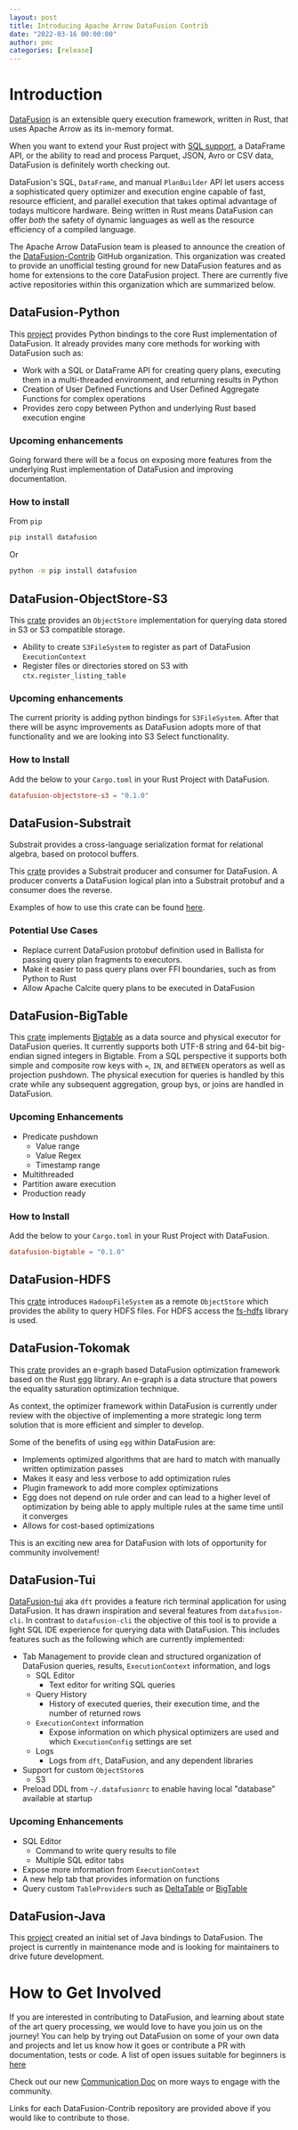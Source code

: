 ```yaml
---
layout: post
title: Introducing Apache Arrow DataFusion Contrib
date: "2022-03-16 00:00:00"
author: pmc
categories: [release]
---
```

<!--
{% comment %}
Licensed to the Apache Software Foundation (ASF) under one or more
contributor license agreements.  See the NOTICE file distributed with
this work for additional information regarding copyright ownership.
The ASF licenses this file to you under the Apache License, Version 2.0
(the "License"); you may not use this file except in compliance with
the License.  You may obtain a copy of the License at

http://www.apache.org/licenses/LICENSE-2.0

Unless required by applicable law or agreed to in writing, software
distributed under the License is distributed on an "AS IS" BASIS,
WITHOUT WARRANTIES OR CONDITIONS OF ANY KIND, either express or implied.
See the License for the specific language governing permissions and
limitations under the License.
{% endcomment %}
-->

# Introduction

[DataFusion](https://arrow.apache.org/datafusion/) is an extensible query execution framework, written in Rust, that uses Apache Arrow as its in-memory format.

When you want to extend your Rust project with [SQL support](https://arrow.apache.org/datafusion/user-guide/sql/sql_status.html), a DataFrame API, or the ability to read and process Parquet, JSON, Avro or CSV data, DataFusion is definitely worth checking out.

DataFusion's  SQL, `DataFrame`, and manual `PlanBuilder` API let users access a sophisticated query optimizer and execution engine capable of fast, resource efficient, and parallel execution that takes optimal advantage of todays multicore hardware. Being written in Rust means DataFusion can offer *both* the safety of dynamic languages as well as the resource efficiency of a compiled language.

The Apache Arrow DataFusion team is pleased to announce the creation of the [DataFusion-Contrib](https://github.com/datafusion-contrib) GitHub organization.  This organization was created to provide an unofficial testing ground for new DataFusion features and as home for extensions to the core DataFusion project.  There are currently five active repositories within this organization which are summarized below.

## DataFusion-Python

This [project](https://github.com/datafusion-contrib/datafusion-python) provides Python bindings to the core Rust implementation of DataFusion.  It already provides many core methods for working with DataFusion such as:

- Work with a SQL or DataFrame API for creating query plans, executing them in a multi-threaded environment, and returning results in Python
- Creation of User Defined Functions and User Defined Aggregate Functions for complex operations
- Provides zero copy between Python and underlying Rust based execution engine

### Upcoming enhancements

Going forward there will be a focus on exposing more features from the underlying Rust implementation of DataFusion and improving documentation.

### How to install

From `pip`

```bash
pip install datafusion
```

Or

```bash
python -m pip install datafusion
```

## DataFusion-ObjectStore-S3

This [crate](https://github.com/datafusion-contrib/datafusion-objectstore-s3) provides an `ObjectStore` implementation for querying data stored in S3 or S3 compatible storage.

- Ability to create `S3FileSystem` to register as part of DataFusion `ExecutionContext`
- Register files or directories stored on S3 with `ctx.register_listing_table`

### Upcoming enhancements

The current priority is adding python bindings for `S3FileSystem`.  After that there will be async improvements as DataFusion adopts more of that functionality and we are looking into S3 Select functionality.

### How to Install

Add the below to your `Cargo.toml` in your Rust Project with DataFusion.

```toml
datafusion-objectstore-s3 = "0.1.0"
```

## DataFusion-Substrait

Substrait provides a cross-language serialization format for relational algebra, based on protocol buffers.

This [crate](https://github.com/datafusion-contrib/datafusion-substrait) provides a Substrait producer and consumer for DataFusion.  A producer converts a DataFusion logical plan into a Substrait protobuf and a consumer does the reverse.

Examples of how to use this crate can be found [here](https://github.com/datafusion-contrib/datafusion-substrait/blob/main/src/lib.rs).

### Potential Use Cases

- Replace current DataFusion protobuf definition used in Ballista for passing query plan fragments to executors.
- Make it easier to pass query plans over FFI boundaries, such as from Python to Rust
- Allow Apache Calcite query plans to be executed in DataFusion

## DataFusion-BigTable

This [crate](https://github.com/datafusion-contrib/datafusion-bigtable) implements [Bigtable](https://cloud.google.com/bigtable) as a data source and physical executor for DataFusion queries.  It currently supports both UTF-8 string and 64-bit big-endian signed integers in Bigtable.  From a SQL perspective it supports both simple and composite row keys with `=`, `IN`, and `BETWEEN` operators as well as projection pushdown.  The physical execution for queries is handled by this crate while any subsequent aggregation, group bys, or joins are handled in DataFusion.

### Upcoming Enhancements

- Predicate pushdown
  - Value range
  - Value Regex
  - Timestamp range
- Multithreaded
- Partition aware execution
- Production ready

### How to Install

Add the below to your `Cargo.toml` in your Rust Project with DataFusion.

```toml
datafusion-bigtable = "0.1.0"
```

## DataFusion-HDFS

This [crate](https://github.com/datafusion-contrib/datafusion-objectstore-hdfs) introduces `HadoopFileSystem` as a remote `ObjectStore` which provides the ability to query HDFS files.  For HDFS access the [fs-hdfs](https://github.com/yahoNanJing/fs-hdfs) library is used.

## DataFusion-Tokomak

This [crate](https://github.com/datafusion-contrib/datafusion-tokomak) provides an e-graph based DataFusion optimization framework based on the Rust [egg](https://egraphs-good.github.io) library.  An e-graph is a data structure that powers the equality saturation optimization technique.

As context, the optimizer framework within DataFusion is currently under review with the objective of implementing a more strategic long term solution that is more efficient and simpler to develop.

Some of the benefits of using `egg` within DataFusion are:

- Implements optimized algorithms that are hard to match with manually written optimization passes
- Makes it easy and less verbose to add optimization rules
- Plugin framework to add more complex optimizations
- Egg does not depend on rule order and can lead to a higher level of optimization by being able to apply multiple rules at the same time until it converges
- Allows for cost-based optimizations

This is an exciting new area for DataFusion with lots of opportunity for community involvement!

## DataFusion-Tui

[DataFusion-tui](https://github.com/datafusion-contrib/datafusion-tui) aka `dft` provides a feature rich terminal application for using DataFusion.  It has drawn inspiration and several features from `datafusion-cli`.  In contrast to `datafusion-cli` the objective of this tool is to provide a light SQL IDE experience for querying data with DataFusion.  This includes features such as the following which are currently implemented:

- Tab Management to provide clean and structured organization of DataFusion queries, results, `ExecutionContext` information, and logs
  - SQL Editor
    - Text editor for writing SQL queries
  - Query History
    - History of executed queries, their execution time, and the number of returned rows
  - `ExecutionContext` information
    - Expose information on which physical optimizers are used and which `ExecutionConfig` settings are set
  - Logs
    - Logs from `dft`, DataFusion, and any dependent libraries
- Support for custom `ObjectStore`s
  - S3
- Preload DDL from `~/.datafusionrc` to enable having local "database" available at startup

### Upcoming Enhancements

- SQL Editor
  - Command to write query results to file
  - Multiple SQL editor tabs
- Expose more information from `ExecutionContext`
- A new help tab that provides information on functions
- Query custom `TableProvider`s such as [DeltaTable](https://github.com/delta-io/delta-rs) or [BigTable](https://github.com/datafusion-contrib/datafusion-bigtable)

## DataFusion-Java

This [project](https://github.com/datafusion-contrib/datafusion-java) created an initial set of Java bindings to DataFusion.  The project is currently in maintenance mode and is looking for maintainers to drive future development.

# How to Get Involved

If you are interested in contributing to DataFusion, and learning about state of
the art query processing, we would love to have you join us on the journey! You
can help by trying out DataFusion on some of your own data and projects and let us know how it goes or contribute a PR with documentation, tests or code. A list of open issues suitable for beginners is [here](https://github.com/apache/arrow-datafusion/issues?q=is%3Aissue+is%3Aopen+label%3A%22good+first+issue%22)

Check out our new [Communication Doc](https://arrow.apache.org/datafusion/community/communication.html) on more
ways to engage with the community.

Links for each DataFusion-Contrib repository are provided above if you would like to contribute to those.
